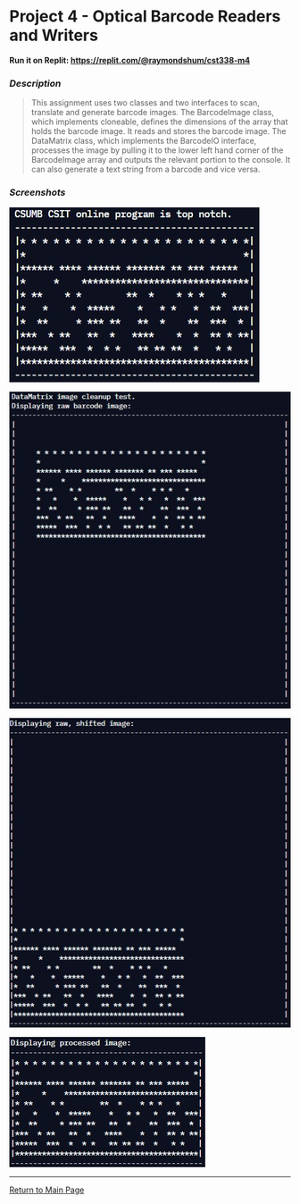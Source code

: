 # Project 4 - Optical Barcode Readers and Writers

**Run it on Replit: https://replit.com/@raymondshum/cst338-m4** 

### _Description_ 
> This assignment uses two classes and two interfaces to scan, translate and
generate barcode images. The BarcodeImage class, which implements cloneable,
defines the dimensions of the array that holds the barcode image. It reads
and stores the barcode image. The DataMatrix class, which implements the
BarcodeIO interface, processes the image by pulling it to the lower left hand
corner of the BarcodeImage array and outputs the relevant portion to the
console. It can also generate a text string from a barcode and vice versa.

### _Screenshots_

![Sample](../Images/m4/sample1.JPG)

![Sample](../Images/m4/sample2.JPG)

![Sample](../Images/m4/sample3.JPG)

![Sample](../Images/m4/sample4.JPG)

---

[Return to Main Page](https://github.com/raymondshum/CST338)
